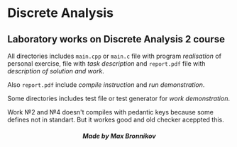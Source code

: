 # Discrete Analysis

## Laboratory works on Discrete Analysis 2 course

All directories includes `main.cpp` or `main.c` file with program *realisation* of personal exercise, 
file with *task description* and `report.pdf` file with *description of solution and work*. 

Also `report.pdf` include *compile instruction* and *run demonstration*.

Some directories includes test file or test generator for *work demonstration*.

Work №2 and №4 doesn't compiles with pedantic keys because some defines not in standart. But it workes good and old checker aceppted this.

##### <center> Made by Max Bronnikov </center>
